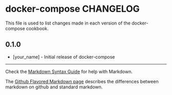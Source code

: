 docker-compose CHANGELOG
========================

This file is used to list changes made in each version of the docker-compose cookbook.

0.1.0
-----
- [your_name] - Initial release of docker-compose

- - -
Check the [Markdown Syntax Guide](http://daringfireball.net/projects/markdown/syntax) for help with Markdown.

The [Github Flavored Markdown page](http://github.github.com/github-flavored-markdown/) describes the differences between markdown on github and standard markdown.
